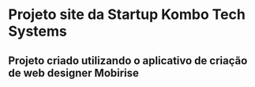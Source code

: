 # Projeto site da Startup Kombo Tech Systems

## Projeto criado utilizando o aplicativo de criação de web designer Mobirise 